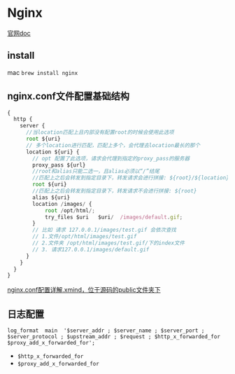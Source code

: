 # Nginx
[官网doc](https://nginx.org/en/docs/beginners_guide.html)

## install
mac `brew install nginx`

## nginx.conf文件配置基础结构
```js
{
  http {
    server {
      //当location匹配上且内部没有配置root的时候会使用此选项
      root ${uri} 
      // 多个location进行匹配，匹配上多个，会代理去location最长的那个
      location ${uri} {
        // opt 配置了此选项，请求会代理到指定的proxy_pass的服务器
        proxy_pass ${url}
        //root和alias只能二选一，且alias必须以“/”结尾
        //匹配上之后会转发到指定目录下，转发请求会进行拼接: ${root}/${location}
        root ${uri}
        //匹配上之后会转发到指定目录下，转发请求不会进行拼接: ${root}
        alias ${uri}
        location /images/ {
            root /opt/html/;
            try_files $uri   $uri/  /images/default.gif; 
        }
        // 比如 请求 127.0.0.1/images/test.gif 会依次查找 
        // 1.文件/opt/html/images/test.gif   
        // 2.文件夹 /opt/html/images/test.gif/下的index文件  
        // 3. 请求127.0.0.1/images/default.gif
      }
    }
  }
}
```
<a href='/nginx.conf配置详解.xmind'>nginx.conf配置详解.xmind，位于源码的public文件夹下</a>

## 日志配置
`log_format  main  '$server_addr ; $server_name ; $server_port ; $server_protocol ; $upstream_addr ; $request ; $http_x_forwarded_for $proxy_add_x_forwarded_for';`
- `$http_x_forwarded_for`
- `$proxy_add_x_forwarded_for`